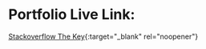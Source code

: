 # Portfolio Live Link:
[Stackoverflow The Key](https://stackoverflow.blog/2021/03/31/the-key-copy-paste/){:target="_blank" rel="noopener"}
